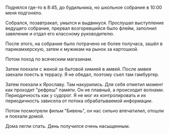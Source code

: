Поднялся где-то в 8:45, до будильника, но школьное собрание в 10:00 меня подгоняло.

Собрался, позавтракал, умылся и выдвинуся.
Прослушал выступление ведущего собрание, прервал возгоревшийся было флейм, заполнил завяление и отдал его классному руководителю.

После этого, на собрание было потрачено не более получаса, зашёл в парикамхерскую, затем к мужикам на рынок за картошкой.

Потом поход по всяческим магазинам.

Затем поехали с женой за бытовой химией в амвей. После амвея заехали поесть в террасу. Я не обедал, поэтому съел там гамбургер.

Затем поехали к Ярославу. Там накурились. Для себя отметил момент как проходит "рефреш" памяти. Он не плавный, а происходит волнами. Периодичность как у судорог. Я не мог их контролировать и их периодичность зависела от потока обрабатываемой информации.

Потом посмотрели фильм "Бивень", он нас сильно впечатилил, отошли и поехали домой.

Дома легли спать.
День получился очень насыщенным.